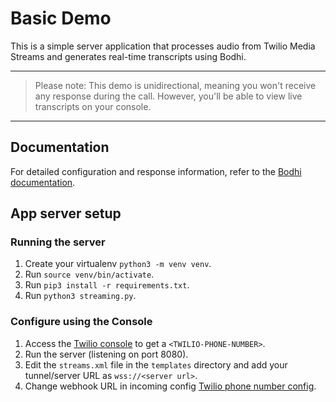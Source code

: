 # Basic Demo

This is a simple server application that processes audio from Twilio Media Streams and generates real-time transcripts using Bodhi.

---

> Please note: This demo is unidirectional, meaning you won't receive
> any response during the call. However, you'll be able to view live
> transcripts on your console.

---

## Documentation

For detailed configuration and response information, refer to the [Bodhi documentation](https://navana.gitbook.io/bodhi).

## App server setup

### Running the server

1. Create your virtualenv `python3 -m venv venv`.
2. Run `source venv/bin/activate`.
3. Run `pip3 install -r requirements.txt`.
4. Run `python3 streaming.py`.

### Configure using the Console

1. Access the [Twilio console](https://www.twilio.com/console/voice/numbers) to get a `<TWILIO-PHONE-NUMBER>`.
2. Run the server (listening on port 8080).
3. Edit the `streams.xml` file in the `templates` directory and add your tunnel/server URL as `wss://<server url>`.
4. Change webhook URL in incoming config [Twilio phone number config](https://console.twilio.com/us1/develop/phone-numbers/manage/incoming).
